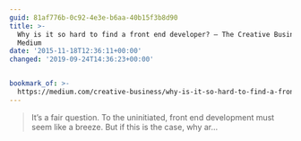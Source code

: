 ```yaml
---
guid: 81af776b-0c92-4e3e-b6aa-40b15f3b8d90
title: >-
  Why is it so hard to find a front end developer? — The Creative Business —
  Medium
date: '2015-11-18T12:36:11+00:00'
changed: '2019-09-24T14:36:23+00:00'


bookmark_of: >-
  https://medium.com/creative-business/why-is-it-so-hard-to-find-a-front-end-developer-cb92848a7c6f
---
```



<blockquote>It’s a fair question. To the uninitiated, front end development must seem like a breeze. But if this is the case, why ar…</blockquote>
